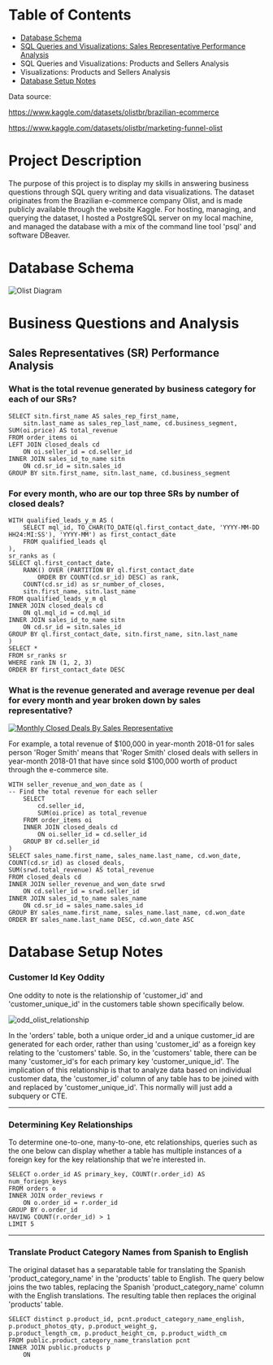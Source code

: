 # Table of Contents
* [Database Schema](https://github.com/rsnyderaustin/Ecommerce-Data-Analysis/blob/main/README.md#database-schema)
* [SQL Queries and Visualizations: Sales Representative Performance Analysis](https://github.com/rsnyderaustin/Ecommerce-Data-Analysis/tree/main?tab=readme-ov-file#sales-analysis)
* SQL Queries and Visualizations: Products and Sellers Analysis
* Visualizations: Products and Sellers Analysis
* [Database Setup Notes](https://github.com/rsnyderaustin/Ecommerce-Data-Analysis/blob/main/README.md#database-setup-notes)

Data source: 

https://www.kaggle.com/datasets/olistbr/brazilian-ecommerce

https://www.kaggle.com/datasets/olistbr/marketing-funnel-olist

# Project Description
The purpose of this project is to display my skills in answering business questions through SQL query writing and data visualizations. The dataset originates from the Brazilian e-commerce company Olist, and is made publicly available through the website Kaggle. For hosting, managing, and querying the dataset, I hosted a PostgreSQL server on my local machine, and managed the database with a mix of the command line tool 'psql' and software DBeaver.

# Database Schema
![Olist Diagram](https://github.com/rsnyderaustin/Ecommerce-Data-Analysis/assets/114520816/2e1c568f-cbf7-4c37-bbf7-736162f19681)

# Business Questions and Analysis
## Sales Representatives (SR) Performance Analysis
### What is the total revenue generated by business category for each of our SRs?
```
SELECT sitn.first_name AS sales_rep_first_name, 
	sitn.last_name as sales_rep_last_name, cd.business_segment, SUM(oi.price) AS total_revenue
FROM order_items oi
LEFT JOIN closed_deals cd
	ON oi.seller_id = cd.seller_id
INNER JOIN sales_id_to_name sitn
	ON cd.sr_id = sitn.sales_id
GROUP BY sitn.first_name, sitn.last_name, cd.business_segment
```
### For every month, who are our top three SRs by number of closed deals?
```
WITH qualified_leads_y_m AS (
	SELECT mql_id, TO_CHAR(TO_DATE(ql.first_contact_date, 'YYYY-MM-DD HH24:MI:SS'), 'YYYY-MM') as first_contact_date
	FROM qualified_leads ql 
),
sr_ranks as (
SELECT ql.first_contact_date,
	RANK() OVER (PARTITION BY ql.first_contact_date 
		ORDER BY COUNT(cd.sr_id) DESC) as rank,
	COUNT(cd.sr_id) as sr_number_of_closes,
	sitn.first_name, sitn.last_name
FROM qualified_leads_y_m ql 
INNER JOIN closed_deals cd
	ON ql.mql_id = cd.mql_id
INNER JOIN sales_id_to_name sitn
	ON cd.sr_id = sitn.sales_id
GROUP BY ql.first_contact_date, sitn.first_name, sitn.last_name
)
SELECT *
FROM sr_ranks sr
WHERE rank IN (1, 2, 3)
ORDER BY first_contact_date DESC
```
### What is the revenue generated and average revenue per deal for every month and year broken down by sales representative?

<div class='tableauPlaceholder' id='viz1708894095352' style='position: relative'><noscript><a href='#'><img alt='Monthly Closed Deals By Sales Representative ' src='https:&#47;&#47;public.tableau.com&#47;static&#47;images&#47;Ol&#47;OlistSalesRepAnalysis&#47;Sheet3&#47;1_rss.png' style='border: none' /></a></noscript><object class='tableauViz'  style='display:none;'><param name='host_url' value='https%3A%2F%2Fpublic.tableau.com%2F' /> <param name='embed_code_version' value='3' /> <param name='site_root' value='' /><param name='name' value='OlistSalesRepAnalysis&#47;Sheet3' /><param name='tabs' value='no' /><param name='toolbar' value='yes' /><param name='static_image' value='https:&#47;&#47;public.tableau.com&#47;static&#47;images&#47;Ol&#47;OlistSalesRepAnalysis&#47;Sheet3&#47;1.png' /> <param name='animate_transition' value='yes' /><param name='display_static_image' value='yes' /><param name='display_spinner' value='yes' /><param name='display_overlay' value='yes' /><param name='display_count' value='yes' /><param name='language' value='en-US' /><param name='filter' value='publish=yes' /></object></div>                <script type='text/javascript'>                    var divElement = document.getElementById('viz1708894095352');                    var vizElement = divElement.getElementsByTagName('object')[0];                    vizElement.style.width='100%';vizElement.style.height=(divElement.offsetWidth*0.75)+'px';                    var scriptElement = document.createElement('script');                    scriptElement.src = 'https://public.tableau.com/javascripts/api/viz_v1.js';                    vizElement.parentNode.insertBefore(scriptElement, vizElement);                </script>

For example, a total revenue of $100,000 in year-month 2018-01 for sales person 'Roger Smith' means that 'Roger Smith' closed deals with sellers in year-month 2018-01 that have since sold $100,000 worth of product through the e-commerce site.
```
WITH seller_revenue_and_won_date as (
-- Find the total revenue for each seller
	SELECT 
		cd.seller_id,
		SUM(oi.price) as total_revenue
	FROM order_items oi
	INNER JOIN closed_deals cd
		ON oi.seller_id = cd.seller_id
	GROUP BY cd.seller_id
)
SELECT sales_name.first_name, sales_name.last_name, cd.won_date, COUNT(cd.sr_id) as closed_deals, 
SUM(srwd.total_revenue) AS total_revenue
FROM closed_deals cd
INNER JOIN seller_revenue_and_won_date srwd
	ON cd.seller_id = srwd.seller_id
INNER JOIN sales_id_to_name sales_name
	ON cd.sr_id = sales_name.sales_id
GROUP BY sales_name.first_name, sales_name.last_name, cd.won_date
ORDER BY sales_name.last_name DESC, cd.won_date ASC
```
# Database Setup Notes
### Customer Id Key Oddity
One oddity to note is the relationship of 'customer_id' and 'customer_unique_id' in the customers table shown specifically below. 

![odd_olist_relationship](https://github.com/rsnyderaustin/Ecommerce-Data-Analysis/assets/114520816/7624d5ce-1d73-4a10-8588-a1a08f721406)

In the 'orders' table, both a unique order_id and a unique customer_id are generated for each order, rather than using 'customer_id' as a foreign key relating to the 'customers' table. So, in the 'customers' table, there can be many 'customer_id's for each primary key 'customer_unique_id'. The implication of this relationship is that to analyze data based on individual customer data, the 'customer_id' column of any table has to be joined with and replaced by 'customer_unique_id'. This normally will just add a subquery or CTE.

---
### Determining Key Relationships
To determine one-to-one, many-to-one, etc relationships, queries such as the one below can display whether a table has multiple instances of a foreign key for the key relationship that we're interested in.
```
SELECT o.order_id AS primary_key, COUNT(r.order_id) AS num_foriegn_keys
FROM orders o
INNER JOIN order_reviews r
	ON o.order_id = r.order_id
GROUP BY o.order_id 
HAVING COUNT(r.order_id) > 1
LIMIT 5
```

---
### Translate Product Category Names from Spanish to English
The original dataset has a separatable table for translating the Spanish 'product_category_name' in the 'products' table to English. The query below joins the two tables, replacing the Spanish 'product_category_name' column with the English translations. The resulting table then replaces the original 'products' table.
```
SELECT distinct p.product_id, pcnt.product_category_name_english, p.product_photos_qty, p.product_weight_g,
p.product_length_cm, p.product_height_cm, p.product_width_cm
FROM public.product_category_name_translation pcnt 
INNER JOIN public.products p
	ON 
